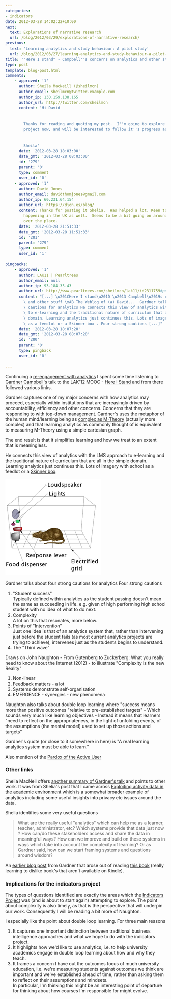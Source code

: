 ```yaml
---
categories:
- indicators
date: 2012-03-28 14:02:22+10:00
next:
  text: Explorations of narrative research
  url: /blog/2012/03/29/explorations-of-narrative-research/
previous:
  text: 'Learning analytics and study behaviour: A pilot study'
  url: /blog/2012/03/27/learning-analytics-and-study-behaviour-a-pilot-study/
title: '"Here I stand" - Campbell''s concerns on analytics and other stuff'
type: post
template: blog-post.html
comments:
    - approved: '1'
      author: Sheila MacNeill (@sheilmcn)
      author_email: sheilmcn@twitter.example.com
      author_ip: 130.159.138.165
      author_url: http://twitter.com/sheilmcn
      content: 'Hi David
    
    
        Thanks for reading and quoting my post.  I''m going to explore your Indicators
        project now, and will be interested to follow it''s progress as it starts up again.
    
    
        Sheila'
      date: '2012-03-28 18:03:00'
      date_gmt: '2012-03-28 08:03:00'
      id: '279'
      parent: '0'
      type: comment
      user_id: '0'
    - approved: '1'
      author: David Jones
      author_email: davidthomjones@gmail.com
      author_ip: 60.231.64.154
      author_url: https://djon.es/blog/
      content: Thanks for posting it Shelia.  Has helped a lot. Keen to follow what's
        happening in the UK as well.  Seems to be a bit going on around analytics all
        over the place.
      date: '2012-03-28 21:51:33'
      date_gmt: '2012-03-28 11:51:33'
      id: '281'
      parent: '279'
      type: comment
      user_id: '1'
    
pingbacks:
    - approved: '1'
      author: LAK11 | Pearltrees
      author_email: null
      author_ip: 93.184.35.43
      author_url: http://www.pearltrees.com/sheilmcn/lak11/id2311759#pearl39161593&show=reveal,6
      content: "[...] \u201CHere I stand\u201D \u2013 Campbell\u2019s concerns on analytics\
        \ and other stuff \xAB The Weblog of (a) David...  Gardner talks about four strong\
        \ cautions for analytics He connects this view of analytics with the LMS approach\
        \ to e-learning and the traditional nature of curriculum that are all in the simple\
        \ domain. Learning analytics just continues this. Lots of imagery with school\
        \ as a feedlot or a Skinner box . Four strong cautions [...]"
      date: '2012-03-28 18:07:20'
      date_gmt: '2012-03-28 08:07:20'
      id: '280'
      parent: '0'
      type: pingback
      user_id: '0'
    
---
```

Continuing a [re-engagement with analytics](/blog/2012/03/27/learning-analytics-and-study-behaviour-a-pilot-study/) I spent some time listening to [Gardner Campbell's](http://www.gardnercampbell.net/) talk to the LAK'12 MOOC - [Here I Stand](http://lak12.wikispaces.com/Recordings) and from there followed various links.

Gardner captures one of my major concerns with how analytics may proceed, especially within institutions that are increasingly driven by accountability, efficiency and other concerns. Concerns that they are responding to with top-down management. Gardner's uses the metaphor of the human mind/learning being as [complex as M-Theory](http://en.wikipedia.org/wiki/M-theory) (actually more complex) and that learning analytics as commonly thought of is equivalent to measuring M-Theory using a simple cartesian graph.

The end result is that it simplifies learning and how we treat to an extent that is meaningless.

He connects this view of analytics with the LMS approach to e-learning and the traditional nature of curriculum that are all in the simple domain. Learning analytics just continues this. Lots of imagery with school as a feedlot or a [Skinner box](http://en.wikipedia.org/wiki/Operant_conditioning_chamber).

![Wikipedia image of Skinner box](images/300px-Skinner_box_scheme_01.png)

Gardner talks about four strong cautions for analytics Four strong cautions

1. "Student success"  
    Typically defined within analytics as the student passing doesn't mean the same as succeeding in life. e.g. given of high performing high school student with no idea of what to do next.
2. Complexity  
    A lot on this that resonates, more below.
3. Points of "Intervention"  
    Just one idea is that of an analytics system that, rather than intervening just before the student fails (as most current analytics projects are trying to achieve), intervenes just as the students begins to understand.
4. The "Third wave"

Draws on John Naughton - From Gutenberg to Zuckerberg: What you really need to know about the Internet (2012) - to illustrate "Complexity is the new Reality"

1. Non-linear
2. Feedback matters - a lot
3. Systems demonstrate self-organisation
4. EMERGENCE - synergies - new phenomena

Naughton also talks about double loop learning where "success means more than positive outcomes "relative to pre-established targets" - Which sounds very much like learning objectives - Instead it means that learners "need to reflect on the appropriateness, in the light of unfolding events, of the assumptions (the mental model) used to set up those actions and targets"

Gardner's quote (or close to it somewhere in here) is "A real learning analytics system must be able to learn."

Also mention of the [Pardox of the Active User](http://www.useit.com/alertbox/activeuserparadox.html)

### Other links

Shelia MacNeil offers [another summary of Gardner's talk](http://blogs.cetis.ac.uk/sheilamacneill/2012/03/09/learning-analytics-where-do-you-stand/) and points to other work. It was from Shelia's post that I came across [Exploiting activity data in the academic environment](http://www.activitydata.org/index.html) which is a somewhat broader example of analytics including some useful insights into privacy etc issues around the data.

Shelia identifies some very useful questions

> What are the really useful "analytics" which can help me as a learner, teacher, administrator, etc? Which systems provide that data just now ? How can/do these stakeholders access and share the data in meaningful ways? How can we improve and build on these systems in ways which take into account the complexity of learning? Or as Gardner said, how can we start framing systems and questions around wisdom?

An [earlier blog post](http://www.gardnercampbell.net/blog1/?p=1499) from Gardner that arose out of reading [this book](http://www.amazon.com/An-Elusive-Science-Troubling-Education/dp/0226467732/ref=sr_1_3?ie=UTF8&qid=1332906615&sr=8-3) (really learning to dislike book's that aren't available on Kindle).

### Implications for the indicators project

The types of questions identified are exactly the areas which the [Indicators Project](http://indicatorsproject.wordpress.com/) was (and is about to start again) attempting to explore. The point about complexity is also timely, as that is the perspective that will underpin our work. Consequently I will be reading a bit more of Naughton.

I especially like the point about double loop learning. For three main reasons

1. It captures one important distinction between traditional business intelligence approaches and what we hope to do with the indicators project.
2. It highlights how we'd like to use analytics, i.e. to help university academics engage in double loop learning about how and why they teach.
3. It frames a concern I have out the outcomes focus of much university education, i.e. we're measuring students against outcomes we think are important and we've established ahead of time, rather than asking them to reflect on their assumptions and mindsets.  
    In particular, I'm thinking this might be an interesting point of departure for thinking about how courses I'm responsible for might evolve.